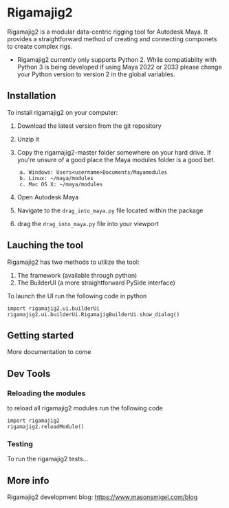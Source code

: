 # Rigamajig2
Rigamajig2 is a modular data-centric rigging tool for Autodesk Maya. 
It provides a straightforward method of creating and 
connecting componets to create complex rigs. 

* Rigamajig2 currently only supports Python 2. While compatiablity 
with Python 3 is being developed if using Maya 2022 or 2033 
please change your Python version to version 2 in the global variables. 

## Installation 
To install rigamajig2 on your computer: 

1. Download the latest version from the git repository

2. Unzip it

3. Copy the rigamajig2-master folder somewhere on your hard drive. 
If you're unsure of a good place the Maya modules folder is a good bet. 
```
    a. Windows: Users<username>Documents/Mayamodules
    b. Linux: ~/maya/modules
    c. Mac OS X: ~/maya/modules
```

4. Open Autodesk Maya

5. Navigate to the `drag_into_maya.py` file located within the package 

6. drag the `drag_into_maya.py` file into your viewport

## Lauching the tool
Rigamajig2 has two methods to utilize the tool: 
1. The framework (available through python)
2. The BuilderUI (a more straightforward PySide interface)

To launch the UI run the following code in python
```
import rigamajig2.ui.builderUi
rigamajig2.ui.builderUi.RigamajigBuilderUi.show_dialog()
```

## Getting started 

More documentation to come 

## Dev Tools

### Reloading the modules
to reload all rigamajig2 modules run the following code 
```
import rigamajig2
rigamajig2.reloadModule()
```

### Testing 
To run the rigamajig2 tests... 

## More info
Rigamajig2 development blog: 
https://www.masonsmigel.com/blog